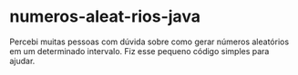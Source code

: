 # numeros-aleat-rios-java
Percebi muitas pessoas com dúvida sobre como gerar números aleatórios em um determinado intervalo. Fiz esse pequeno código simples para ajudar.

